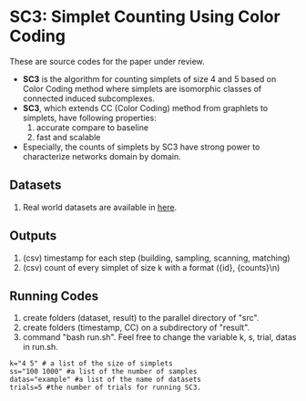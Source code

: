 # SC3: Simplet Counting Using Color Coding

These are source codes for the paper under review.


* **SC3** is the algorithm for counting simplets of size 4 and 5 based on Color Coding method where simplets are isomorphic classes of connected induced subcomplexes.
* **SC3**, which extends CC (Color Coding) method from graphlets to simplets, have following properties:
  1. accurate compare to baseline
  2. fast and scalable
* Especially, the counts of simplets by SC3 have strong power to characterize networks domain by domain.



## Datasets 
1. Real world datasets are available in [here](https://www.cs.cornell.edu/~arb/data/). 
  
## Outputs
1. (csv) timestamp for each step (building, sampling, scanning, matching)
2. (csv) count of every simplet of size k with a format ({id}, {counts}\n)


## Running Codes
1. create folders (dataset, result) to the parallel directory of "src".
2. create folders (timestamp, CC) on a subdirectory of "result".
3. command "bash run.sh". Feel free to change the variable k, s, trial, datas in run.sh. 

```
k="4 5" # a list of the size of simplets
ss="100 1000" #a list of the number of samples
datas="example" #a list of the name of datasets
trials=5 #the number of trials for running SC3.
```
